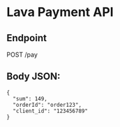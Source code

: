 # Lava Payment API

## Endpoint

POST /pay

## Body JSON:
```
{
  "sum": 149,
  "orderId": "order123",
  "client_id": "123456789"
}
```
